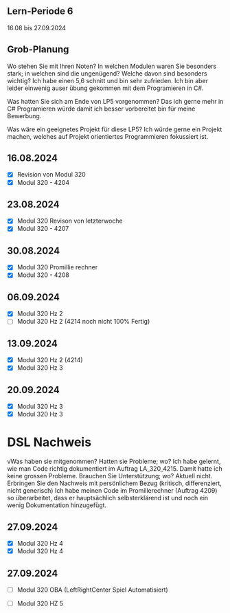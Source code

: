 ## Lern-Periode 6
16.08 bis 27.09.2024

## Grob-Planung
Wo stehen Sie mit Ihren Noten? In welchen Modulen waren Sie besonders stark; in welchen sind die ungenügend? Welche davon sind besonders wichtig?
Ich habe einen 5,6 schnitt und bin sehr zufrieden. Ich bin aber leider einwenig auser übung gekommen mit dem Programieren in C#.

Was hatten Sie sich am Ende von LP5 vorgenommen?
Das ich gerne mehr in C# Programieren würde damit ich besser vorbereitet bin für meine Bewerbung.

Was wäre ein geeignetes Projekt für diese LP5?
Ich würde gerne ein Projekt machen, welches auf Projekt orientiertes Programmieren fokussiert ist.


## 16.08.2024
- [X] Revision von Modul 320
- [X] Modul 320 - 4204

## 23.08.2024
- [X] Modul 320 Revison von letzterwoche
- [X] Modul 320 - 4207

## 30.08.2024
- [X] Modul 320 Promillie rechner
- [X] Modul 320 - 4208

## 06.09.2024
- [X] Modul 320 Hz 2
- [ ] Modul 320 Hz 2
(4214 noch nicht 100% Fertig)

## 13.09.2024
- [X] Modul 320 Hz 2 (4214)
- [X] Modul 320 Hz 3

## 20.09.2024
- [X] Modul 320 Hz 3 
- [X] Modul 320 Hz 3

# DSL Nachweis
vWas haben sie mitgenommen? Hatten sie Probleme; wo?
Ich habe gelernt, wie man Code richtig dokumentiert im Auftrag LA_320_4215. Damit hatte ich keine grossen Probleme.
Brauchen Sie Unterstützung; wo?
Aktuell nicht.
Erbringen Sie den Nachweis mit persönlichem Bezug (kritisch, differenziert, nicht generisch)
Ich habe meinen Code im Promillerechner (Auftrag 4209) so überarbeitet, dass er hauptsächlich selbsterklärend ist und noch ein wenig Dokumentation hinzugefügt.

## 27.09.2024
- [X] Modul 320 Hz 4
- [X] Modul 320 Hz 4

## 27.09.2024
- [ ] Modul 320 OBA (LeftRightCenter Spiel Automatisiert)
- [ ] Modul 320 HZ 5


